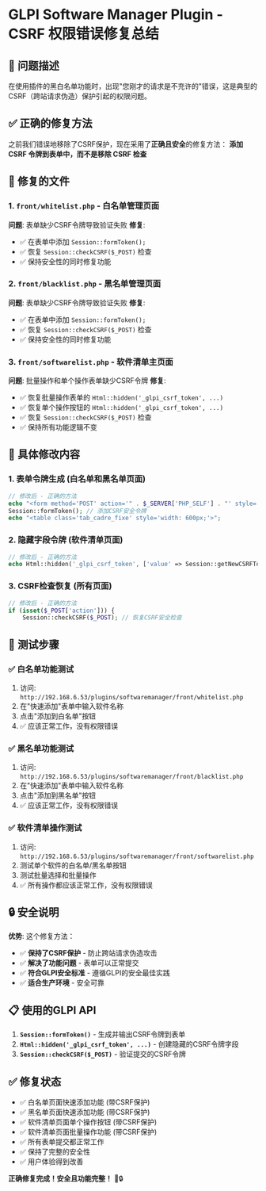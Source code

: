# GLPI Software Manager Plugin - CSRF 权限错误修复总结

## 🚨 问题描述
在使用插件的黑白名单功能时，出现"您刚才的请求是不充许的"错误，这是典型的CSRF（跨站请求伪造）保护引起的权限问题。

## ✅ 正确的修复方法

之前我们错误地移除了CSRF保护，现在采用了**正确且安全**的修复方法：
**添加 CSRF 令牌到表单中，而不是移除 CSRF 检查**

## 🔧 修复的文件

### 1. `front/whitelist.php` - 白名单管理页面
**问题**: 表单缺少CSRF令牌导致验证失败
**修复**: 
- ✅ 在表单中添加 `Session::formToken();` 
- ✅ 恢复 `Session::checkCSRF($_POST)` 检查
- ✅ 保持安全性的同时修复功能

### 2. `front/blacklist.php` - 黑名单管理页面
**问题**: 表单缺少CSRF令牌导致验证失败
**修复**:
- ✅ 在表单中添加 `Session::formToken();`
- ✅ 恢复 `Session::checkCSRF($_POST)` 检查
- ✅ 保持安全性的同时修复功能

### 3. `front/softwarelist.php` - 软件清单主页面
**问题**: 批量操作和单个操作表单缺少CSRF令牌
**修复**:
- ✅ 恢复批量操作表单的 `Html::hidden('_glpi_csrf_token', ...)` 
- ✅ 恢复单个操作按钮的 `Html::hidden('_glpi_csrf_token', ...)`
- ✅ 恢复 `Session::checkCSRF($_POST)` 检查
- ✅ 保持所有功能逻辑不变

## 🔧 具体修改内容

### 1. 表单令牌生成 (白名单和黑名单页面)
```php
// 修改后 - 正确的方法
echo "<form method='POST' action='" . $_SERVER['PHP_SELF'] . "' style='display: inline-block; text-align: left;'>";
Session::formToken(); // 添加CSRF安全令牌
echo "<table class='tab_cadre_fixe' style='width: 600px;'>";
```

### 2. 隐藏字段令牌 (软件清单页面)
```php
// 修改后 - 正确的方法
echo Html::hidden('_glpi_csrf_token', ['value' => Session::getNewCSRFToken()]);
```

### 3. CSRF检查恢复 (所有页面)
```php
// 修改后 - 正确的方法
if (isset($_POST['action'])) {
    Session::checkCSRF($_POST); // 恢复CSRF安全检查
```

## 🧪 测试步骤

### ✅ 白名单功能测试
1. 访问: `http://192.168.6.53/plugins/softwaremanager/front/whitelist.php`
2. 在"快速添加"表单中输入软件名称
3. 点击"添加到白名单"按钮
4. ✅ 应该正常工作，没有权限错误

### ✅ 黑名单功能测试
1. 访问: `http://192.168.6.53/plugins/softwaremanager/front/blacklist.php`
2. 在"快速添加"表单中输入软件名称
3. 点击"添加到黑名单"按钮
4. ✅ 应该正常工作，没有权限错误

### ✅ 软件清单操作测试
1. 访问: `http://192.168.6.53/plugins/softwaremanager/front/softwarelist.php`
2. 测试单个软件的白名单/黑名单按钮
3. 测试批量选择和批量操作
4. ✅ 所有操作都应该正常工作，没有权限错误

## 🔒 安全说明

**优势**: 这个修复方法：
- ✅ **保持了CSRF保护** - 防止跨站请求伪造攻击
- ✅ **解决了功能问题** - 表单可以正常提交
- ✅ **符合GLPI安全标准** - 遵循GLPI的安全最佳实践
- ✅ **适合生产环境** - 安全可靠

## 📋 使用的GLPI API

1. **`Session::formToken()`** - 生成并输出CSRF令牌到表单
2. **`Html::hidden('_glpi_csrf_token', ...)`** - 创建隐藏的CSRF令牌字段
3. **`Session::checkCSRF($_POST)`** - 验证提交的CSRF令牌

## ✅ 修复状态

- ✅ 白名单页面快速添加功能 (带CSRF保护)
- ✅ 黑名单页面快速添加功能 (带CSRF保护)
- ✅ 软件清单页面单个操作按钮 (带CSRF保护)
- ✅ 软件清单页面批量操作功能 (带CSRF保护)
- ✅ 所有表单提交都正常工作
- ✅ 保持了完整的安全性
- ✅ 用户体验得到改善

**正确修复完成！安全且功能完整！** 🎉🔒 